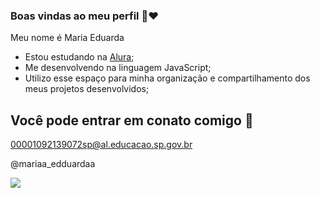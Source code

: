### Boas vindas ao meu perfil 💙❤️

Meu nome é Maria Eduarda 

- Estou estudando na [Alura](https://www.alura.com.br);
- Me desenvolvendo na linguagem JavaScript;
- Utilizo esse espaço para minha organização e compartilhamento dos meus projetos desenvolvidos;

## Você pode entrar em conato comigo 📧

00001092139072sp@al.educacao.sp.gov.br

@mariaa_edduardaa

![](https://media1.tenor.com/m/crgtZG8koeIAAAAC/peter-parker.gif)
